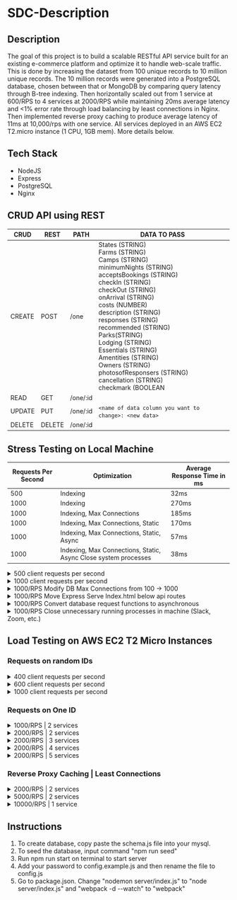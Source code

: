 # SDC-Description

## Description
The goal of this project is to build a scalable RESTful API service built for an existing e-commerce platform and optimize it to handle web-scale traffic. This is done by increasing the dataset from 100 unique records to 10 million unique records. The 10 million records were generated into a PostgreSQL database, chosen between that or MongoDB by comparing query latency through B-tree indexing. Then horizontally scaled out from 1 service at 600/RPS to 4 services at 2000/RPS while maintaining 20ms average latency and <1% error rate through load balancing by least connections in Nginx. Then implemented reverse proxy caching to produce average latency of 11ms at 10,000/rps with one service. All services deployed in an AWS EC2 T2.micro instance (1 CPU, 1GB mem). More details below.

## Tech Stack
<ul>
  <li>NodeJS</li>
  <li>Express</li>
  <li>PostgreSQL</li>
  <li>Nginx</li>
</ul>

## CRUD API using REST

| CRUD   | REST   | PATH     | DATA TO PASS                                                                                                                                                                                                                                                                                                                                                                                                          |
|--------|--------|----------|-----------------------------------------------------------------------------------------------------------------------------------------------------------------------------------------------------------------------------------------------------------------------------------------------------------------------------------------------------------------------------------------------------------------------|
| CREATE | POST   | /one     | States (STRING)<br />Farms (STRING)<br />Camps (STRING)<br />minimumNights (STRING)<br />acceptsBookings (STRING)<br />checkIn (STRING)<br />checkOut (STRING)<br />onArrival (STRING)<br />costs (NUMBER)<br />description (STRING)<br />responses (STRING)<br />recommended (STRING)<br />Parks(STRING)<br />Lodging (STRING)<br />Essentials (STRING)<br />Amentities (STRING)<br />Owners (STRING)<br />photosofResponsers (STRING)<br />cancellation (STRING)<br />checkmark (BOOLEAN |
| READ   | GET    | /one/:id |                                                                                                                                                                                                                                                                                                                                                                                                                       |
| UPDATE | PUT    | /one/:id | ```<name of data column you want to change>: <new data>```                                                                                                                                                                                                                                                                                                                                                                  |
| DELETE | DELETE | /one/:id |                                                                                                                                                                                                                                                                                                                                                                                                                       |

## Stress Testing on Local Machine

| Requests Per Second | Optimization                                                     | Average Response Time in ms |
|---------------------|------------------------------------------------------------------|-----------------------------|
| 500                 | Indexing                                                         | 32ms                        |
| 1000                | Indexing                                                         | 270ms                       |
| 1000                | Indexing, Max Connections                                        | 185ms                       |
| 1000                | Indexing, Max Connections, Static                                | 170ms                       |
| 1000                | Indexing, Max Connections, Static, Async                         | 57ms                        |
| 1000                | Indexing, Max Connections, Static,  Async Close system processes | 38ms                        |

<details>
<summary>500 client requests per second</summary>
<br>

![Loader.io graph](/benchmarks/local/defaultConfig/500rpsavgmedian.png)
</details>

<details>
<summary>1000 client requests per second</summary>
<br>

![Loader.io graph](/benchmarks/local/defaultConfig/1000rpsavgmedian.png)

</details>

<details>
<summary>1000/RPS Modify DB Max Connections from 100 -> 1000 </summary>
<br>

![Loader.io graph](/benchmarks/local/1000-2000maxconnection.png)
</details>

<details>
<summary>1000/RPS Move Express Serve Index.html below api routes </summary>
<br>

![Loader.io graph](/benchmarks/local/1000static.png)
</details>

<details>
<summary>1000/RPS Convert database request functions to asynchronous </summary>
<br>

![Loader.io graph](/benchmarks/local/1000async.png)
</details>

<details>
<summary>1000/RPS Close unnecessary running processes in machine (Slack, Zoom, etc.) </summary>
<br>

![Loader.io graph](/benchmarks/local/1000rps38ms.png)
</details>

## Load Testing on AWS EC2 T2 Micro Instances

### Requests on random IDs

<details>
<summary>400 client requests per second</summary>
<br>

![Loader.io graph](/benchmarks/service/service-only/400Loader.png)
</details>

<details>
<summary>600 client requests per second</summary>
<br>

![Loader.io graph](/benchmarks/service/service-only/600Loader.png)
</details>

<details>
<summary>1000 client requests per second</summary>
<br>

![Loader.io graph](/benchmarks/service/no-cache/random/1000rps.png)
</details>

### Requests on One ID

<details>
<summary>1000/RPS | 2 services</summary>
<br>

![Loader.io graph](/benchmarks/service/no-cache/one-id/1000rps.png)
</details>

<details>
<summary>2000/RPS | 2 services</summary>
<br>

![Loader.io graph](/benchmarks/service/no-cache/one-id/2000rps-2services.png)
</details>

<details>
<summary>2000/RPS | 3 services</summary>
<br>

![Loader.io graph](/benchmarks/service/no-cache/one-id/2000rps-3services.png)
</details>

<details>
<summary>2000/RPS | 4 services</summary>
<br>

![Loader.io graph](/benchmarks/service/no-cache/one-id/2000rps-4services.png)
</details>

<details>
<summary>2000/RPS | 5 services</summary>
<br>

![Loader.io graph](/benchmarks/service/no-cache/one-id/2500rps-5services.png)
</details>

### Reverse Proxy Caching | Least Connections

<details>
<summary>2000/RPS | 2 services</summary>
<br>

![Loader.io graph](/benchmarks/service/cached/one-id/2000rps-cached.png)
</details>

<details>
<summary>5000/RPS | 2 services</summary>
<br>

![Loader.io graph](/benchmarks/service/cached/one-id/5000rps-cached.png)
</details>

<details>
<summary>10000/RPS | 1 service</summary>
<br>

![Loader.io graph](/benchmarks/service/cached/one-id/10000rps-cached-1service.png)
</details>

## Instructions
1. To create database, copy paste the schema.js file into your mysql.
2. To seed the database, input command "npm run seed"
3. Run npm run start on terminal to start server
4. Add your password to config.example.js and then rename the file to config.js
5. Go to package.json. Change "nodemon server/index.js" to "node server/index.js" and "webpack -d --watch" to "webpack"